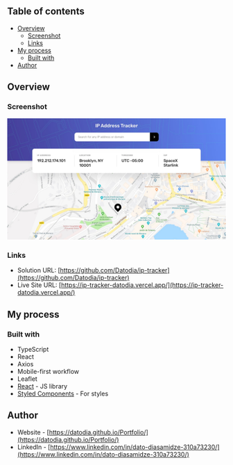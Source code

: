 
## Table of contents

- [Overview](#overview)
  - [Screenshot](#screenshot)
  - [Links](#links)
- [My process](#my-process)
  - [Built with](#built-with)
- [Author](#author)


## Overview

### Screenshot

![assets/desktop-design.jpg](./public/assets/desktop-design.jpg)


### Links

- Solution URL: [https://github.com/Datodia/ip-tracker](https://github.com/Datodia/ip-tracker)
- Live Site URL: [https://ip-tracker-datodia.vercel.app/](https://ip-tracker-datodia.vercel.app/)

## My process

### Built with

- TypeScript
- React
- Axios
- Mobile-first workflow
- Leaflet
- [React](https://reactjs.org/) - JS library
- [Styled Components](https://styled-components.com/) - For styles


## Author

- Website - [https://datodia.github.io/Portfolio/](https://datodia.github.io/Portfolio/)
- LinkedIn - [https://www.linkedin.com/in/dato-diasamidze-310a73230/](https://www.linkedin.com/in/dato-diasamidze-310a73230/)


